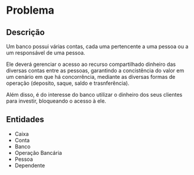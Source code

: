 # Problema

## Descrição

Um banco possui várias contas, cada uma pertencente a uma pessoa ou a um responsável de uma pessoa.

Ele deverá gerenciar o acesso ao recurso compartilhado dinheiro das diversas contas entre as pessoas, garantindo a concistência do valor em um cenário em que há concorrência, mediante as diversas formas de operação \(deposito, saque, saldo e trasnferência\).

Além disso, é do interesse do banco utilizar o dinheiro dos seus clientes para investir, bloqueando o acesso à ele.

## Entidades

* Caixa
* Conta
* Banco
* Operação Bancária
* Pessoa
* Dependente